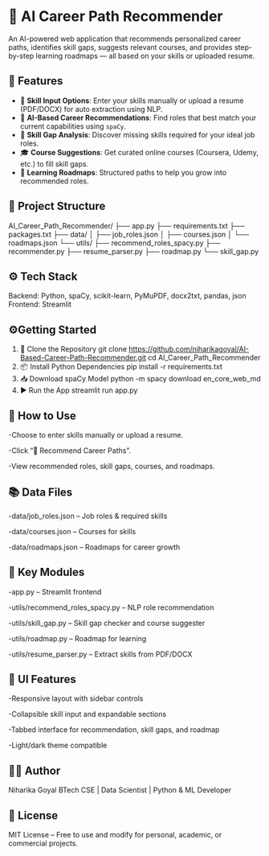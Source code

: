 # 🧠 AI Career Path Recommender

An AI-powered web application that recommends personalized career paths, identifies skill gaps, suggests relevant courses, and provides step-by-step learning roadmaps — all based on your skills or uploaded resume.

## 🌟 Features

- 📝 **Skill Input Options**: Enter your skills manually or upload a resume (PDF/DOCX) for auto extraction using NLP.
- 🎯 **AI-Based Career Recommendations**: Find roles that best match your current capabilities using `spaCy`.
- 🧠 **Skill Gap Analysis**: Discover missing skills required for your ideal job roles.
- 🎓 **Course Suggestions**: Get curated online courses (Coursera, Udemy, etc.) to fill skill gaps.
- 🧭 **Learning Roadmaps**: Structured paths to help you grow into recommended roles.

## 📁 Project Structure

AI_Career_Path_Recommender/
├── app.py
├── requirements.txt
├── packages.txt
├── data/
│ ├── job_roles.json
│ ├── courses.json
│ └── roadmaps.json
└── utils/
├── recommend_roles_spacy.py
├── recommender.py
├── resume_parser.py
├── roadmap.py
└── skill_gap.py

## ⚙️ Tech Stack
Backend: Python, spaCy, scikit-learn, PyMuPDF, docx2txt, pandas, json
Frontend: Streamlit

## ⚙️Getting Started

1. 🧾 Clone the Repository
   git clone <https://github.com/niharikagoyal/AI-Based-Career-Path-Recommender.git>
   cd AI_Career_Path_Recommender
2. 📦 Install Python Dependencies
   pip install -r requirements.txt
3. 📥 Download spaCy Model
   python -m spacy download en_core_web_md
4. ▶️ Run the App
   streamlit run app.py
   
## 🧪 How to Use

-Choose to enter skills manually or upload a resume.

-Click “🚀 Recommend Career Paths”.

-View recommended roles, skill gaps, courses, and roadmaps.

## 📚 Data Files

-data/job_roles.json – Job roles & required skills

-data/courses.json – Courses for skills

-data/roadmaps.json – Roadmaps for career growth

## 🧠 Key Modules

-app.py – Streamlit frontend

-utils/recommend_roles_spacy.py – NLP role recommendation

-utils/skill_gap.py – Skill gap checker and course suggester

-utils/roadmap.py – Roadmap for learning

-utils/resume_parser.py – Extract skills from PDF/DOCX

## 🎨 UI Features
-Responsive layout with sidebar controls

-Collapsible skill input and expandable sections

-Tabbed interface for recommendation, skill gaps, and roadmap

-Light/dark theme compatible

## 👩‍💼 Author
Niharika Goyal
BTech CSE | Data Scientist | Python & ML Developer

## 📄 License
MIT License – Free to use and modify for personal, academic, or commercial projects.
